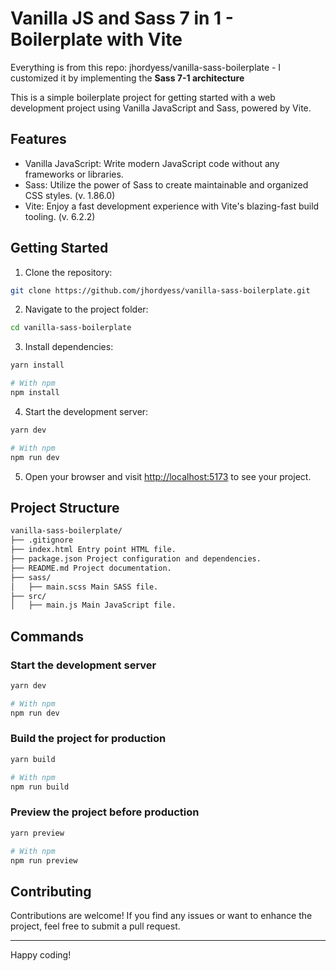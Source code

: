 # Vanilla JS and Sass 7 in 1 - Boilerplate with Vite

Everything is from this repo: jhordyess/vanilla-sass-boilerplate - I customized it by implementing the **Sass 7-1 architecture**

This is a simple boilerplate project for getting started with a web development project using Vanilla JavaScript and Sass, powered by Vite.

## Features

- Vanilla JavaScript: Write modern JavaScript code without any frameworks or libraries.
- Sass: Utilize the power of Sass to create maintainable and organized CSS styles. (v. 1.86.0)
- Vite: Enjoy a fast development experience with Vite's blazing-fast build tooling. (v. 6.2.2)

## Getting Started

1. Clone the repository:

```sh
git clone https://github.com/jhordyess/vanilla-sass-boilerplate.git
```

2. Navigate to the project folder:

```sh
cd vanilla-sass-boilerplate
```

3. Install dependencies:

```sh
yarn install

# With npm
npm install
```

4. Start the development server:

```sh
yarn dev

# With npm
npm run dev
```

5. Open your browser and visit [http://localhost:5173](http://localhost:5173) to see your project.

## Project Structure

```md
vanilla-sass-boilerplate/
├── .gitignore
├── index.html Entry point HTML file.
├── package.json Project configuration and dependencies.
├── README.md Project documentation.
├── sass/
│   ├── main.scss Main SASS file.
├── src/
│   ├── main.js Main JavaScript file.
```

## Commands

### Start the development server

```sh
yarn dev

# With npm
npm run dev
```

### Build the project for production

```sh
yarn build

# With npm
npm run build
```

### Preview the project before production

```sh
yarn preview

# With npm
npm run preview
```

## Contributing

Contributions are welcome! If you find any issues or want to enhance the project, feel free to submit a pull request.

---

Happy coding!

